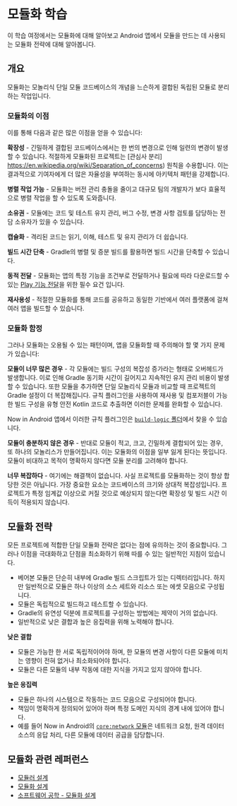 # 모듈화 학습

이 학습 여정에서는 모듈화에 대해 알아보고 Android 앱에서 모듈을 만드는 데 사용되는 모듈화 전략에 대해 알아봅니다.


## 개요

모듈화는 모놀리식 단일 모듈 코드베이스의 개념을 느슨하게 결합된 독립된 모듈로 분리하는 작업입니다.


### 모듈화의 이점

이를 통해 다음과 같은 많은 이점을 얻을 수 있습니다:

**확장성** - 긴밀하게 결합된 코드베이스에서는 한 번의 변경으로 인해 일련의 변경이 발생할 수 있습니다. 
적절하게 모듈화된 프로젝트는 [관심사 분리] https://en.wikipedia.org/wiki/Separation_of_concerns) 원칙을 수용합니다. 
이는 결과적으로 기여자에게 더 많은 자율성을 부여하는 동시에 아키텍처 패턴을 강제합니다.

**병렬 작업 가능** - 모듈화는 버전 관리 충돌을 줄이고 대규모 팀의 개발자가 보다 효율적으로 병렬 작업을 할 수 있도록 도와줍니다.

**소유권** - 모듈에는 코드 및 테스트 유지 관리, 버그 수정, 변경 사항 검토를 담당하는 전담 소유자가 있을 수 있습니다.

**캡슐화** - 격리된 코드는 읽기, 이해, 테스트 및 유지 관리가 더 쉽습니다.

**빌드 시간 단축** - Gradle의 병렬 및 증분 빌드를 활용하면 빌드 시간을 단축할 수 있습니다.

**동적 전달** - 모듈화는 앱의 특정 기능을 조건부로 전달하거나 필요에 따라 다운로드할 수 있는 
[Play 기능 전달](https://developer.android.com/guide/playcore/feature-delivery)을 위한 필수 요건 입니다.

**재사용성** - 적절한 모듈화를 통해 코드를 공유하고 동일한 기반에서 여러 플랫폼에 걸쳐 여러 앱을 빌드할 수 있습니다.


### 모듈화 함정

그러나 모듈화는 오용될 수 있는 패턴이며, 앱을 모듈화할 때 주의해야 할 몇 가지 문제가 있습니다:

**모듈이 너무 많은 경우** - 각 모듈에는 빌드 구성의 복잡성 증가라는 형태로 오버헤드가 발생합니다. 이로 인해 Gradle 동기화 시간이 길어지고 지속적인 유지 관리 비용이 발생할 수 있습니다. 
또한 모듈을 추가하면 단일 모놀리식 모듈과 비교할 때 프로젝트의 Gradle 설정이 더 복잡해집니다. 
규칙 플러그인을 사용하여 재사용 및 컴포저블이 가능한 빌드 구성을 유형 안전 Kotlin 코드로 추출하면 이러한 문제를 완화할 수 있습니다.

Now in Android 앱에서 이러한 규칙 플러그인은 [`build-logic` 폴더](https://github.com/android/nowinandroid/tree/main/build-logic)에서 찾을 수 있습니다.

**모듈이 충분하지 않은 경우** - 반대로 모듈이 적고, 크고, 긴밀하게 결합되어 있는 경우, 또 하나의 모놀리스가 만들어집니다. 
이는 모듈화의 이점을 일부 잃게 된다는 뜻입니다. 모듈이 비대하고 목적이 명확하지 않다면 모듈 분리를 고려해야 합니다.

**너무 복잡하다** - 여기에는 해결책이 없습니다. 
사실 프로젝트를 모듈화하는 것이 항상 합당한 것은 아닙니다. 가장 중요한 요소는 코드베이스의 크기와 상대적 복잡성입니다. 
프로젝트가 특정 임계값 이상으로 커질 것으로 예상되지 않는다면 확장성 및 빌드 시간 이득이 적용되지 않습니다.


## 모듈화 전략

모든 프로젝트에 적합한 단일 모듈화 전략은 없다는 점에 유의하는 것이 중요합니다. 그러나 이점을 극대화하고 단점을 최소화하기 위해 따를 수 있는 일반적인 지침이 있습니다.

- 베어본 모듈은 단순히 내부에 Gradle 빌드 스크립트가 있는 디렉터리입니다. 하지만 일반적으로 모듈은 하나 이상의 소스 세트와 리소스 또는 에셋 모음으로 구성됩니다. 
- 모듈은 독립적으로 빌드하고 테스트할 수 있습니다. 
- Gradle의 유연성 덕분에 프로젝트를 구성하는 방법에는 제약이 거의 없습니다. 
- 일반적으로 낮은 결합과 높은 응집력을 위해 노력해야 합니다.

**낮은 결합**
- 모듈은 가능한 한 서로 독립적이어야 하며, 한 모듈의 변경 사항이 다른 모듈에 미치는 영향이 전혀 없거나 최소화되어야 합니다. 
- 모듈은 다른 모듈의 내부 작동에 대한 지식을 가지고 있지 않아야 합니다.

**높은 응집력**
- 모듈은 하나의 시스템으로 작동하는 코드 모음으로 구성되어야 합니다. 
- 책임이 명확하게 정의되어 있어야 하며 특정 도메인 지식의 경계 내에 있어야 합니다. 
- 예를 들어 Now in Android의 [`core:network` 모듈](https://github.com/android/nowinandroid/tree/main/core/network)은 네트워크 요청, 원격 데이터 소스의 응답 처리, 다른 모듈에 데이터 공급을 담당합니다.

## 모듈화 관련 레퍼런스
- [모듈러 설계](https://ko.wikipedia.org/wiki/%EB%AA%A8%EB%93%88%EB%9F%AC_%EC%84%A4%EA%B3%84)
- [모듈화 설계](https://brunch.co.kr/@taehyo/55)
- [소프트웨어 공학 - 모듈화 설계](https://velog.io/@ssj01/%EC%86%8C%ED%94%84%ED%8A%B8%EC%9B%A8%EC%96%B4-%EA%B3%B5%ED%95%99-%EB%AA%A8%EB%93%88%ED%99%94-%EC%84%A4%EA%B3%84)